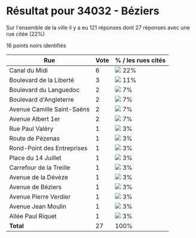 # Résultat pour 34032 - Béziers

Sur l'ensemble de la ville il y a eu 121 réponses dont 27 réponses avec une rue citée (22%)

16 points noirs identifiés

| Rue | Vote | % / les rues cités|
|-----|------|-------------------|
| Canal du Midi | 6 | <img src="../../img/bar_22.gif" />&nbsp;22%|
| Boulevard de la Liberté | 3 | <img src="../../img/bar_11.gif" />&nbsp;11%|
| Boulevard du Languedoc | 2 | <img src="../../img/bar_7.gif" />&nbsp;7%|
| Boulevard d'Angleterre | 2 | <img src="../../img/bar_7.gif" />&nbsp;7%|
| Avenue Camille Saint-Saëns | 2 | <img src="../../img/bar_7.gif" />&nbsp;7%|
| Avenue Albert 1er | 2 | <img src="../../img/bar_7.gif" />&nbsp;7%|
| Rue Paul Valéry | 1 | <img src="../../img/bar_3.gif" />&nbsp;3%|
| Route de Pézenas | 1 | <img src="../../img/bar_3.gif" />&nbsp;3%|
| Rond-Point des Entreprises | 1 | <img src="../../img/bar_3.gif" />&nbsp;3%|
| Place du 14 Juillet | 1 | <img src="../../img/bar_3.gif" />&nbsp;3%|
| Carrefour de la Treille | 1 | <img src="../../img/bar_3.gif" />&nbsp;3%|
| Avenue de la Dévèze | 1 | <img src="../../img/bar_3.gif" />&nbsp;3%|
| Avenue de Béziers | 1 | <img src="../../img/bar_3.gif" />&nbsp;3%|
| Avenue Pierre Verdier | 1 | <img src="../../img/bar_3.gif" />&nbsp;3%|
| Avenue Jean Moulin | 1 | <img src="../../img/bar_3.gif" />&nbsp;3%|
| Allée Paul Riquet | 1 | <img src="../../img/bar_3.gif" />&nbsp;3%|
| **Total** | 27 | 100%|
